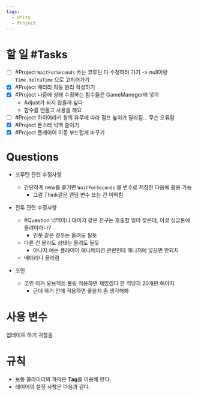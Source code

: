 ```yaml
---
tags:
  - Unity
  - Project
---
```

# 할 일 #Tasks 

- [ ] #Project  `WaitForSeconds` 쓰는 코루틴 다 수정하러 가기 -> null이랑 `Time.deltaTime` 으로 고치러가기
- [x] #Project 배터리 작동 원리 작성하기
- [x] #Project 나중에 상태 수정하는 함수들은 GameManeger에 넣기
	- Adjust가 되지 않을까 싶다
	- 함수를 만들고 사용을 해요
- [ ] #Project 하이어라키 창의 유무에 따라 점프 높이가 달라짐... 무슨 오류람
- [x] #Project 몬스터 넉백 줄이기
- [x] #Project 플레이어 이동 부드럽게 바꾸기
# Questions

- 코루틴 관련 수정사항
	- 간단하게 new를 쓸거면 `WaitForSeconds` 를 변수로 저장한 다음에 활용 가능
		- 그럼 Think같은 랜덤 변수 쓰는 건 어떡함

- 전투 관련 수정사항
	- #Question 넉백이나 대미지 같은 친구는 호출할 일이 잦은데, 이걸 싱글톤에 올려야하나?
		- 인풋 같은 경우는 올려도 될듯
	- 다른 건 몰라도 상태는 올려도 될듯
		- 아니지 얘는 플레이어 애니메이션 관련인데 매니저에 넣으면 안되지
	- 배터리나 올리렴

- 코인
	- 코인 이거 오브젝트 풀링 적용하면 재밌겠다 한 적당히 20개만 해야지
		- 근데 하기 전에 적용하면 좋을지 좀 생각해봐

# 사용 변수

업데이트 하기 귀찮음

# 규칙

- 보통 콜라이더의 파악은 **Tag**를 이용해 한다.
- 레이어의 설정 사항은 다음과 같다.